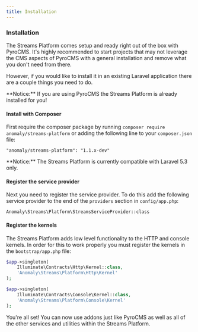 ```yaml
---
title: Installation
---
```


### Installation[](#getting-started/installation)

The Streams Platform comes setup and ready right out of the box with PyroCMS. It's highly recommended to start projects that may not leverage the CMS aspects of PyroCMS with a general installation and remove what you don't need from there.

However, if you would like to install it in an existing Laravel application there are a couple things you need to do.

<div class="alert alert-warning">**Notice:** If you are using PyroCMS the Streams Platform is already installed for you!</div>


#### Install with Composer[](#getting-started/installation/install-with-composer)

First require the composer package by running `composer require anomaly/streams-platform` or adding the following line to your `composer.json` file:

    "anomaly/streams-platform": "1.1.x-dev"

<div class="alert alert-danger">**Notice:** The Streams Platform is currently compatible with Laravel 5.3 only.</div>


#### Register the service provider[](#getting-started/installation/register-the-service-provider)

Next you need to register the service provider. To do this add the following service provider to the end of the `providers` section in `config/app.php`:

    Anomaly\Streams\Platform\StreamsServiceProvider::class


#### Register the kernels[](#getting-started/installation/register-the-kernels)

The Streams Platform adds low level functionality to the HTTP and console kernels. In order for this to work properly you must register the kernels in the `bootstrap/app.php` file:

```php
$app->singleton(
    Illuminate\Contracts\Http\Kernel::class,
    'Anomaly\Streams\Platform\Http\Kernel'
);

$app->singleton(
    Illuminate\Contracts\Console\Kernel::class,
    'Anomaly\Streams\Platform\Console\Kernel'
);
```

You're all set! You can now use addons just like PyroCMS as well as all of the other services and utilities within the Streams Platform.
